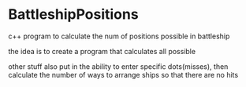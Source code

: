 # BattleshipPositions
c++ program to calculate the num of positions possible in battleship

the idea is to create a program that calculates all possible

other stuff
  also put in the ability to enter specific dots(misses), then calculate the number of ways to arrange ships so that there are no hits
